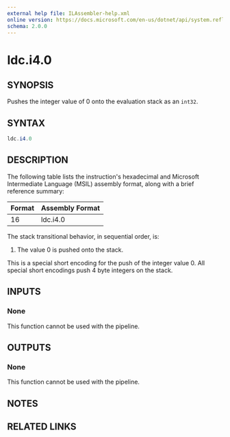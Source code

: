 ```yaml
---
external help file: ILAssembler-help.xml
online version: https://docs.microsoft.com/en-us/dotnet/api/system.reflection.emit.opcodes.ldc_i4_0
schema: 2.0.0
---
```


# ldc.i4.0

## SYNOPSIS

Pushes the integer value of 0 onto the evaluation stack as an `int32`.

## SYNTAX

```powershell
ldc.i4.0
```

## DESCRIPTION

The following table lists the instruction's hexadecimal and Microsoft Intermediate Language (MSIL) assembly format, along with a brief reference summary:

| Format | Assembly Format |
| ------ | --------------- |
| 16     | ldc.i4.0        |

 The stack transitional behavior, in sequential order, is:

1.  The value 0 is pushed onto the stack.

 This is a special short encoding for the push of the integer value 0. All special short encodings push 4 byte integers on the stack.

## INPUTS

### None

This function cannot be used with the pipeline.

## OUTPUTS

### None

This function cannot be used with the pipeline.

## NOTES

## RELATED LINKS
